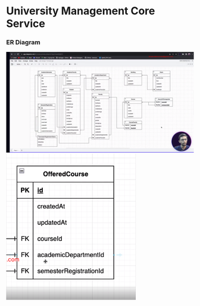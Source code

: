 # University Management Core Service

### ER Diagram

![Alt text](image.png)
![Alt text](image-1.png)
